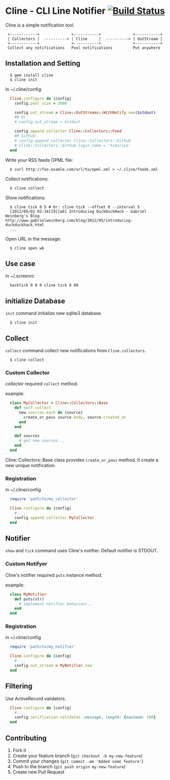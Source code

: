 # Cline - CLI Line Notifier [![Build Status](https://secure.travis-ci.org/hibariya/cline.png?branch=master)](http://travis-ci.org/hibariya/cline)

Cline is a simple notification tool.

```
 +------------+              +-----------+              +-----------+
 | Collectors |  ----------> | Cline     |  ----------> | OutStream |
 +------------+              +-----------+              +-----------+
 Collect any notifications   Pool notifications         Put anywhere
```

## Installation and Setting

```
  $ gem install cline
  $ cline init
```

In ~/.cline/config:

```ruby
  Cline.configure do |config|
    config.pool_size = 2000

    config.out_stream = Cline::OutStreams::WithNotify.new($stdout)
    ## Or
    # config.out_stream = $stdout

    config.append_collector Cline::Collectors::Feed
    ## Github:
    # config.append_collector Cline::Collectors::Github
    # Cline::Collectors::Github.login_name = 'hibariya'
  end
```

Write your RSS feeds OPML file:

```
  $ curl http://foo.examle.com/url/to/opml.xml > ~/.cline/feeds.xml
```

Collect notifications:

```
  $ cline collect
```

Show notifications:

```
  $ cline tick 0 5 # Or: cline tick --offset 0 --interval 5
  [2012/05/02 02:34][9][w6] Introducing DuckDuckHack - Gabriel Weinberg's Blog http://www.gabrielweinberg.com/blog/2012/05/introducing-duckduckhack.html
  ...
```

Open URL in the message:

```
  $ cline open w6
```

## Use case

in ~/.screenrc

```
  backtick 0 0 0 cline tick 0 60
```

## initialize Database

`init` command initialize new sqlite3 database.

```
  $ cline init
```

## Collect

`collect` command collect new notifications from `Cline.collectors`.

```
  $ cline collect
```

### Custom Collector

*collector* required `collect` method.

example:

```ruby
  class MyCollector < Cline::Collectors::Base
    def self.collect
      new.sources.each do |source|
        create_or_pass source.body, source.created_at
      end
    end

    def sources
      # get new sources...
    end
  end
```

Cline::Collectors::Base class provides `create_or_pass` method.
It create a new unique notification.

### Registration

in ~/.cline/config

```ruby
  require 'path/to/my_collector'

  Cline.configure do |config|
    # ...
    config.append_collector MyCollector
  end
```

## Notifier

`show` and `tick` command uses Cline's notifier.
Default notifier is STDOUT.

### Custom Notifyer

Cline's notifier required `puts` instance method.

example:

```ruby
  class MyNotifier
    def puts(str)
      # implement notifier behaviour...
    end
  end
```

### Registration

in ~/.cline/config

```ruby
  require 'path/to/my_notifier'

  Cline.configure do |config|
    # ...
    config.out_stream = MyNotifier.new
  end
```

## Filtering

Use ActiveRecord validators.

```ruby
  Cline.configure do |config|
    # ...
    config.notification.validates :message, length: {maximum: 100}
  end
```

## Contributing

1. Fork it
2. Create your feature branch (`git checkout -b my-new-feature`)
3. Commit your changes (`git commit -am 'Added some feature'`)
4. Push to the branch (`git push origin my-new-feature`)
5. Create new Pull Request
